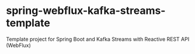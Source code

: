 # spring-webflux-kafka-streams-template
Template project for Spring Boot and Kafka Streams with Reactive REST API (WebFlux)
